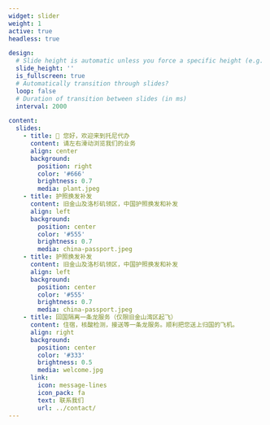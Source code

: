 ```yaml
---
widget: slider
weight: 1
active: true
headless: true

design:
  # Slide height is automatic unless you force a specific height (e.g. '400px')
  slide_height: ''
  is_fullscreen: true
  # Automatically transition through slides?
  loop: false
  # Duration of transition between slides (in ms)
  interval: 2000

content:
  slides:
    - title: 👋 您好，欢迎来到托尼代办
      content: 请左右滑动浏览我们的业务
      align: center
      background:
        position: right
        color: '#666'
        brightness: 0.7
        media: plant.jpeg
    - title: 护照换发补发
      content: 旧金山及洛杉矶领区，中国护照换发和补发
      align: left
      background:
        position: center
        color: '#555'
        brightness: 0.7
        media: china-passport.jpeg
    - title: 护照换发补发
      content: 旧金山及洛杉矶领区，中国护照换发和补发
      align: left
      background:
        position: center
        color: '#555'
        brightness: 0.7
        media: china-passport.jpeg
    - title: 回国隔离一条龙服务（仅限旧金山湾区起飞）
      content: 住宿，核酸检测，接送等一条龙服务。顺利把您送上归国的飞机。
      align: right
      background:
        position: center
        color: '#333'
        brightness: 0.5
        media: welcome.jpg
      link:
        icon: message-lines
        icon_pack: fa
        text: 联系我们
        url: ../contact/
---
```

